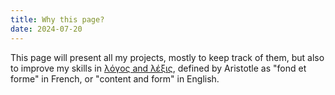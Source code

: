 ```yaml
---
title: Why this page?
date: 2024-07-20
---
```


This page will present all my projects, mostly to keep track of them, but also to improve my
skills in [λόγος and λέξις](https://www.persee.fr/doc/mom_0184-1785_2004_mon_32_1_2831), defined by Aristotle as
"fond et forme" in French, or "content and form" in English.